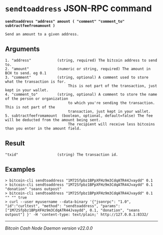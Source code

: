 `sendtoaddress` JSON-RPC command
================================

**`sendtoaddress "address" amount ( "comment" "comment_to" subtractfeefromamount )`**

```
Send an amount to a given address.
```

Arguments
---------

```
1. "address"            (string, required) The bitcoin address to send to.
2. "amount"             (numeric or string, required) The amount in BCH to send. eg 0.1
3. "comment"            (string, optional) A comment used to store what the transaction is for.
                             This is not part of the transaction, just kept in your wallet.
4. "comment_to"         (string, optional) A comment to store the name of the person or organization
                             to which you're sending the transaction. This is not part of the
                             transaction, just kept in your wallet.
5. subtractfeefromamount  (boolean, optional, default=false) The fee will be deducted from the amount being sent.
                             The recipient will receive less bitcoins than you enter in the amount field.
```

Result
------

```
"txid"                  (string) The transaction id.
```

Examples
--------

```
> bitcoin-cli sendtoaddress "1M72Sfpbz1BPpXFHz9m3CdqATR44Jvaydd" 0.1
> bitcoin-cli sendtoaddress "1M72Sfpbz1BPpXFHz9m3CdqATR44Jvaydd" 0.1 "donation" "seans outpost"
> bitcoin-cli sendtoaddress "1M72Sfpbz1BPpXFHz9m3CdqATR44Jvaydd" 0.1 "" "" true
> curl --user myusername --data-binary '{"jsonrpc": "1.0", "id":"curltest", "method": "sendtoaddress", "params": ["1M72Sfpbz1BPpXFHz9m3CdqATR44Jvaydd", 0.1, "donation", "seans outpost"] }' -H 'content-type: text/plain;' http://127.0.0.1:8332/
```

***

*Bitcoin Cash Node Daemon version v22.0.0*
